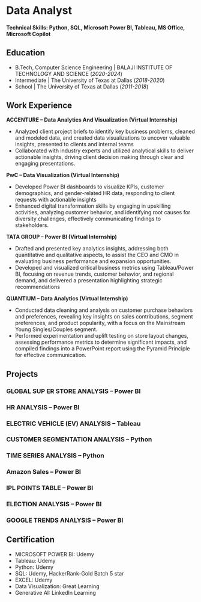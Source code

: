 # Data Analyst

#### Technical Skills: Python, SQL, Microsoft Power BI, Tableau, MS Office, Microsoft Copilot

## Education
-  B.Tech, Computer Science Engineering | BALAJI INSTITUTE OF TECHNOLOGY AND SCIENCE (_2020-2024_)								       		
- Intermediate | The University of Texas at Dallas (_2018-2020_)	 			        		
- School | The University of Texas at Dallas (_2011-2018_)

## Work Experience
**ACCENTURE – Data Analytics And Visualization (Virtual Internship)**
- Analyzed client project briefs to identify key business problems, cleaned and modeled data, and created data visualizations to uncover valuable insights, presented to clients and internal teams
- Collaborated with industry experts and utilized analytical skills to deliver actionable insights, driving client decision making through clear and engaging presentations.

**PwC – Data Visualization (Virtual Internship)**
-  Developed Power BI dashboards to visualize KPIs, customer demographics, and gender-related HR data, responding to client requests with actionable insights
- Enhanced digital transformation skills by engaging in upskilling activities, analyzing customer behavior, and identifying root causes for diversity challenges, effectively communicating findings to stakeholders.

**TATA GROUP – Power BI (Virtual Internship)**
-   Drafted and presented key analytics insights, addressing both quantitative and qualitative aspects, to assist the CEO and CMO in evaluating business performance and expansion opportunities.
-  Developed and visualized critical business metrics using Tableau/Power BI, focusing on revenue trends, customer behavior, and regional demand, and delivered a presentation highlighting strategic recommendations

**QUANTIUM – Data Analytics (Virtual Internship)**
-   Conducted data cleaning and analysis on customer purchase behaviors and preferences, revealing key insights on sales contributions, segment preferences, and product popularity, with a focus on the Mainstream Young Singles/Couples segment.
-  Performed experimentation and uplift testing on store layout changes, assessing performance metrics to determine significant impacts, and compiled findings into a PowerPoint report using the Pyramid Principle for effective communication.


## Projects
### GLOBAL SUP ER STORE ANALYSIS – Power BI
### HR ANALYSIS – Power BI
### ELECTRIC VEHICLE (EV) ANALYSIS – Tableau
### CUSTOMER SEGMENTATION ANALYSIS – Python
### TIME SERIES ANALYSIS – Python
### Amazon Sales – Power BI
### IPL POINTS TABLE – Power BI
### ELECTION ANALYSIS – Power BI
### GOOGLE TRENDS ANALYSIS – Power BI



## Certification
- MICROSOFT POWER BI: Udemy
- Tableau: Udemy
- Python: Udemy
- SQL: Udemy, HackerRank-Gold Batch 5 star
- EXCEL: Udemy
- Data Visualization: Great Learning
- Generative AI: LinkedIn Learning

